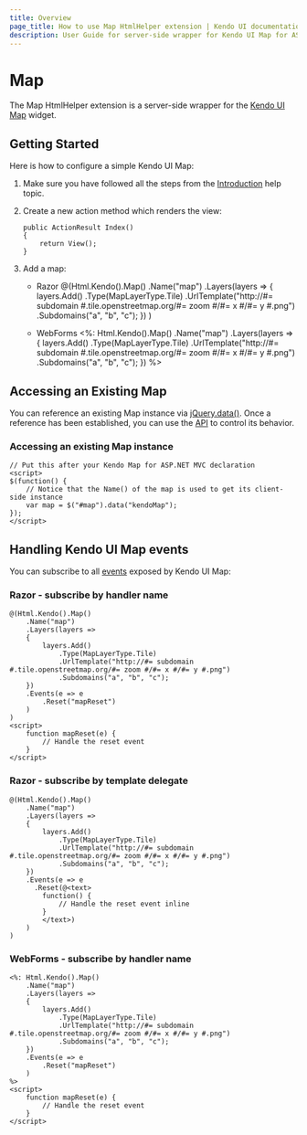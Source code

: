 ```yaml
---
title: Overview
page_title: How to use Map HtmlHelper extension | Kendo UI documentation
description: User Guide for server-side wrapper for Kendo UI Map for ASP.NET MVC widget.
---
```


# Map

The Map HtmlHelper extension is a server-side wrapper for the [Kendo UI Map](/dataviz/map) widget.

## Getting Started

Here is how to configure a simple Kendo UI Map:

1.  Make sure you have followed all the steps from the [Introduction](/aspnet-mvc/introduction) help topic.

2.  Create a new action method which renders the view:

        public ActionResult Index()
        {
            return View();
        }

3.  Add a map:
    - Razor
        @(Html.Kendo().Map()
            .Name("map")
            .Layers(layers =>
            {
                layers.Add()
                    .Type(MapLayerType.Tile)
                    .UrlTemplate("http://#= subdomain #.tile.openstreetmap.org/#= zoom #/#= x #/#= y #.png")
                    .Subdomains("a", "b", "c");
            })
        )

    - WebForms
        <%: Html.Kendo().Map()
            .Name("map")
            .Layers(layers =>
            {
                layers.Add()
                    .Type(MapLayerType.Tile)
                    .UrlTemplate("http://#= subdomain #.tile.openstreetmap.org/#= zoom #/#= x #/#= y #.png")
                    .Subdomains("a", "b", "c");
            })
        %>

## Accessing an Existing Map

You can reference an existing Map instance via [jQuery.data()](http://api.jquery.com/jQuery.data/).
Once a reference has been established, you can use the [API](/api/javascript/dataviz/ui/map#methods) to control its behavior.

### Accessing an existing Map instance

    // Put this after your Kendo Map for ASP.NET MVC declaration
    <script>
    $(function() {
        // Notice that the Name() of the map is used to get its client-side instance
        var map = $("#map").data("kendoMap");
    });
    </script>


## Handling Kendo UI Map events

You can subscribe to all [events](/api/javascript/dataviz/ui/map#events) exposed by Kendo UI Map:

### Razor - subscribe by handler name

    @(Html.Kendo().Map()
        .Name("map")
        .Layers(layers =>
        {
            layers.Add()
                .Type(MapLayerType.Tile)
                .UrlTemplate("http://#= subdomain #.tile.openstreetmap.org/#= zoom #/#= x #/#= y #.png")
                .Subdomains("a", "b", "c");
        })
        .Events(e => e
            .Reset("mapReset")
        )
    )
    <script>
        function mapReset(e) {
            // Handle the reset event
        }
    </script>

### Razor - subscribe by template delegate

    @(Html.Kendo().Map()
        .Name("map")
        .Layers(layers =>
        {
            layers.Add()
                .Type(MapLayerType.Tile)
                .UrlTemplate("http://#= subdomain #.tile.openstreetmap.org/#= zoom #/#= x #/#= y #.png")
                .Subdomains("a", "b", "c");
        })
        .Events(e => e
          .Reset(@<text>
            function() {
                // Handle the reset event inline
            }
            </text>)
        )
    )

### WebForms - subscribe by handler name

    <%: Html.Kendo().Map()
        .Name("map")
        .Layers(layers =>
        {
            layers.Add()
                .Type(MapLayerType.Tile)
                .UrlTemplate("http://#= subdomain #.tile.openstreetmap.org/#= zoom #/#= x #/#= y #.png")
                .Subdomains("a", "b", "c");
        })
        .Events(e => e
            .Reset("mapReset")
        )
    %>
    <script>
        function mapReset(e) {
            // Handle the reset event
        }
    </script>


